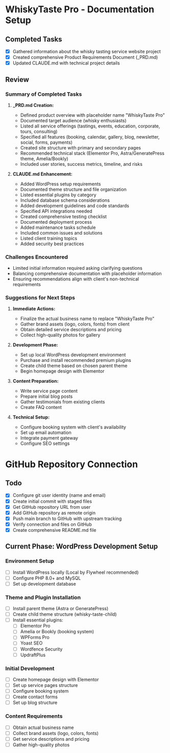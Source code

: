 # WhiskyTaste Pro - Documentation Setup

## Completed Tasks

- [x] Gathered information about the whisky tasting service website project
- [x] Created comprehensive Product Requirements Document (_PRD.md)
- [x] Updated CLAUDE.md with technical project details

## Review

### Summary of Completed Tasks

1. **_PRD.md Creation:**
   - Defined product overview with placeholder name "WhiskyTaste Pro"
   - Documented target audience (whisky enthusiasts)
   - Listed all service offerings (tastings, events, education, corporate, tours, consulting)
   - Specified all features (booking, calendar, gallery, blog, newsletter, social, forms, payments)
   - Created site structure with primary and secondary pages
   - Recommended technical stack (Elementor Pro, Astra/GeneratePress theme, Amelia/Bookly)
   - Included user stories, success metrics, timeline, and risks

2. **CLAUDE.md Enhancement:**
   - Added WordPress setup requirements
   - Documented theme structure and file organization
   - Listed essential plugins by category
   - Included database schema considerations
   - Added development guidelines and code standards
   - Specified API integrations needed
   - Created comprehensive testing checklist
   - Documented deployment process
   - Added maintenance tasks schedule
   - Included common issues and solutions
   - Listed client training topics
   - Added security best practices

### Challenges Encountered

- Limited initial information required asking clarifying questions
- Balancing comprehensive documentation with placeholder information
- Ensuring recommendations align with client's non-technical requirements

### Suggestions for Next Steps

1. **Immediate Actions:**
   - Finalize the actual business name to replace "WhiskyTaste Pro"
   - Gather brand assets (logo, colors, fonts) from client
   - Obtain detailed service descriptions and pricing
   - Collect high-quality photos for gallery

2. **Development Phase:**
   - Set up local WordPress development environment
   - Purchase and install recommended premium plugins
   - Create child theme based on chosen parent theme
   - Begin homepage design with Elementor

3. **Content Preparation:**
   - Write service page content
   - Prepare initial blog posts
   - Gather testimonials from existing clients
   - Create FAQ content

4. **Technical Setup:**
   - Configure booking system with client's availability
   - Set up email automation
   - Integrate payment gateway
   - Configure SEO settings

# GitHub Repository Connection

## Todo

- [x] Configure git user identity (name and email)
- [x] Create initial commit with staged files
- [x] Get GitHub repository URL from user
- [x] Add GitHub repository as remote origin
- [x] Push main branch to GitHub with upstream tracking
- [x] Verify connection and files on GitHub
- [x] Create comprehensive README.md file

## Current Phase: WordPress Development Setup

### Environment Setup
- [ ] Install WordPress locally (Local by Flywheel recommended)
- [ ] Configure PHP 8.0+ and MySQL
- [ ] Set up development database

### Theme and Plugin Installation
- [ ] Install parent theme (Astra or GeneratePress)
- [ ] Create child theme structure (whisky-taste-child)
- [ ] Install essential plugins:
  - [ ] Elementor Pro
  - [ ] Amelia or Bookly (booking system)
  - [ ] WPForms Pro
  - [ ] Yoast SEO
  - [ ] Wordfence Security
  - [ ] UpdraftPlus

### Initial Development
- [ ] Create homepage design with Elementor
- [ ] Set up service pages structure
- [ ] Configure booking system
- [ ] Create contact forms
- [ ] Set up blog structure

### Content Requirements
- [ ] Obtain actual business name
- [ ] Collect brand assets (logo, colors, fonts)
- [ ] Get service descriptions and pricing
- [ ] Gather high-quality photos